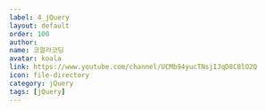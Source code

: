 ```yaml
---
label: 4_jQuery
layout: default
order: 100
author:
name: 코알라코딩
avatar: koala
link: https://www.youtube.com/channel/UCMb94yucTNsjIJqD8C8lO2Q
icon: file-directory
category: jQuery
tags: [jQuery]
---
```

